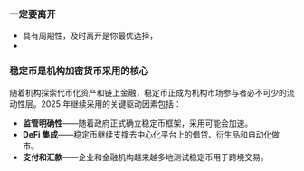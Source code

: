 ###   一定要离开

- 具有周期性，及时离开是你最优选择，
- 

### 稳定币是机构加密货币采用的核心

随着机构探索代币化资产和链上金融，稳定币正成为机构市场参与者必不可少的流动性层。2025 年继续采用的关键驱动因素包括：

- **监管明确性**——随着政府正式确立稳定币框架，采用可能会加速。
- **DeFi 集成**——稳定币继续支撑去中心化平台上的借贷、衍生品和自动化做市。
- **支付和汇款**——企业和金融机构越来越多地测试稳定币用于跨境交易。
